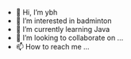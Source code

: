 - 👋 Hi, I’m ybh
- 👀 I’m interested in badminton
- 🌱 I’m currently learning Java
- 💞️ I’m looking to collaborate on ...
- 📫 How to reach me ...

<!---
ybh-ybh/ybh-ybh is a ✨ special ✨ repository because its `README.md` (this file) appears on your GitHub profile.
You can click the Preview link to take a look at your changes.
--->
